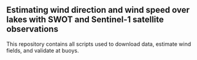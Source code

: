 ## Estimating wind direction and wind speed over lakes with SWOT and Sentinel-1 satellite observations 

This repository contains all scripts used to download data, estimate wind fields, and validate at buoys. 
